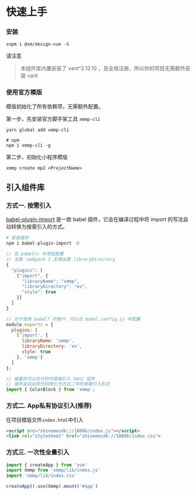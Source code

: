 # 快速上手

### 安装

```
xnpm i @xm/design-vue -S
```

请注意

> 本组件库内置安装了 vant^2.12.10 ，且全局注册，所以你的项目无需额外安装 vant

### 使用官方模版

模版初始化了所有依赖项，无需额外配置。

第一步，先安装官方脚手架工具 `xmmp-cli`

```
yarn global add xmmp-cli

# npm
npm i xmmp-cli -g
```

第二步，初始化小程序模版

```
xmmp create mp2 <ProjectName>
```


## 引入组件库

### 方式一. 按需引入 

[babel-plugin-import](https://github.com/ant-design/babel-plugin-import) 是一款 babel 插件，它会在编译过程中将 import 的写法自动转换为按需引入的方式。

```bash
# 安装插件
npm i babel-plugin-import -D
```

```js
// 在.babelrc 中添加配置
// 注意：webpack 1 无需设置 libraryDirectory
{
  "plugins": [
    ["import", {
      "libraryName": "xmmp",
      "libraryDirectory": "es",
      "style": true
    }]
  ]
}

// 对于使用 babel7 的用户，可以在 babel.config.js 中配置
module.exports = {
  plugins: [
    ['import', {
      libraryName: 'xmmp',
      libraryDirectory: 'es',
      style: true
    }, 'xmmp']
  ]
};
```

```js
// 接着你可以在代码中直接引入 Vant 组件
// 插件会自动将代码转化为方式二中的按需引入形式
import { ColorBlock } from 'xmmp';
```

### 方式二. App私有协议引入(推荐)

在项目模版文件`index.html`中引入

```html
<script src="shinemosdk://10086/index.js"></script>
<link rel="stylesheet" href="shinemosdk://10086/index.css">
```

### 方式三. 一次性全量引入

```js
import { createApp } from 'vue'
import Xmmp from 'xmmp/lib/index.js'
import 'xmmp/lib/index.css'

createApp().use(Xmmp).mount('#app')
```

